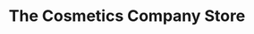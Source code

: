 ---
title: "The Cosmetics Company Store"
url: /riverhead/the-cosmetics-company-store/
shop: beauty
---